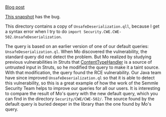 [Blog post](https://securitylab.github.com/research/apache-struts-vulnerability-cve-2017-9805/)

[This snapshot](https://github.com/khulnasoft-lab/securitylab/releases/download/apache-struts-codeql-database/apache-struts-91ae344-CVE-2017-9805.zip) has the bug.

This directory contains a copy of `UnsafeDeserialization.qll`, because I get a syntax error when I try to do `import Security.CWE.CWE-502.UnsafeDeserialization`.

The query is based on an earlier version of one of our default queries: `UnsafeDeserialization.ql`. When Mo discovered the vulnerability, the standard query did not detect the problem. But Mo realized by studying previous vulnerabilities in Struts that [ContentTypeHandler](http://struts.apache.org/maven/struts2-plugins/struts2-rest-plugin/apidocs/org/apache/struts2/rest/handler/ContentTypeHandler.html) is a source of untrusted input in Struts, so he modified the query to make it a taint source. With that modification, the query found the RCE vulnerability. Our Java team have since improved `UnsafeDeserialization.ql` so that it is able to detect this vulnerability, so this is a great example of how the work of the Semmle Security Team helps to improve our queries for all our users. It is interesting to compare the result of Mo's query with the new default query, which you can find in the directory `Security/CWE/CWE-502/`. The source found by the default query is buried deeper in the library than the one found by Mo's query.
